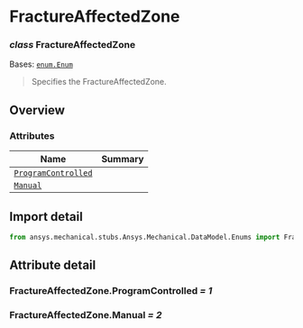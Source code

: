 <a id="fractureaffectedzone"></a>

# FractureAffectedZone

<a id="FractureAffectedZone"></a>

### *class* FractureAffectedZone

Bases: [`enum.Enum`](https://docs.python.org/3/library/enum.html#enum.Enum)

> Specifies the FractureAffectedZone.

> <!-- !! processed by numpydoc !! -->

<a id="overview"></a>

## Overview

### Attributes

| Name | Summary |
|------------------------------------------------------------------|----|
| [`ProgramControlled`](#FractureAffectedZone.ProgramControlled)   |    |
| [`Manual`](#FractureAffectedZone.Manual)                         |    |

<a id="import-detail"></a>

## Import detail

```python
from ansys.mechanical.stubs.Ansys.Mechanical.DataModel.Enums import FractureAffectedZone
```

<a id="attribute-detail"></a>

## Attribute detail

<a id="FractureAffectedZone.ProgramControlled"></a>

### FractureAffectedZone.ProgramControlled *= 1*

<a id="FractureAffectedZone.Manual"></a>

### FractureAffectedZone.Manual *= 2*
